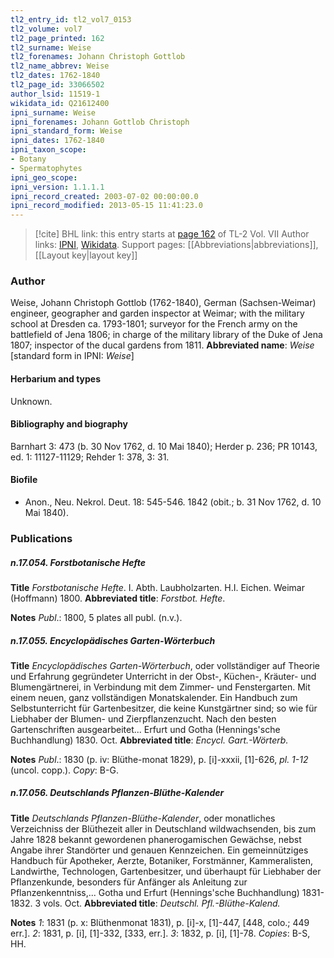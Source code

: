 ```yaml
---
tl2_entry_id: tl2_vol7_0153
tl2_volume: vol7
tl2_page_printed: 162
tl2_surname: Weise
tl2_forenames: Johann Christoph Gottlob
tl2_name_abbrev: Weise
tl2_dates: 1762-1840
tl2_page_id: 33066502
author_lsid: 11519-1
wikidata_id: Q21612400
ipni_surname: Weise
ipni_forenames: Johann Gottlob Christoph
ipni_standard_form: Weise
ipni_dates: 1762-1840
ipni_taxon_scope: 
- Botany
- Spermatophytes
ipni_geo_scope: 
ipni_version: 1.1.1.1
ipni_record_created: 2003-07-02 00:00:00.0
ipni_record_modified: 2013-05-15 11:41:23.0
---
```


> [!cite] BHL link: this entry starts at [page 162](https://www.biodiversitylibrary.org/page/33066502) of TL-2 Vol. VII
> Author links: [IPNI](https://www.ipni.org/a/11519-1), [Wikidata](https://www.wikidata.org/wiki/Q21612400). Support pages: [[Abbreviations|abbreviations]], [[Layout key|layout key]]

### Author

Weise, Johann Christoph Gottlob (1762-1840), German (Sachsen-Weimar) engineer, geographer and garden inspector at Weimar; with the military school at Dresden ca. 1793-1801; surveyor for the French army on the battlefield of Jena 1806; in charge of the military library of the Duke of Jena 1807; inspector of the ducal gardens from 1811. 
**Abbreviated name**: *Weise* \[standard form in IPNI: *Weise*\]

#### Herbarium and types

Unknown.

#### Bibliography and biography

Barnhart 3: 473 (b. 30 Nov 1762, d. 10 Mai 1840); Herder p. 236; PR 10143, ed. 1: 11127-11129; Rehder 1: 378, 3: 31.

#### Biofile

- Anon., Neu. Nekrol. Deut. 18: 545-546. 1842 (obit.; b. 31 Nov 1762, d. 10 Mai 1840).

### Publications

##### n.17.054. Forstbotanische Hefte

**Title**
*Forstbotanische Hefte*. I. Abth. Laubholzarten. H.I. Eichen. Weimar (Hoffmann) 1800.
**Abbreviated title**: *Forstbot. Hefte*.

**Notes**
*Publ*.: 1800, 5 plates all publ. (n.v.).

##### n.17.055. Encyclopädisches Garten-Wörterbuch

**Title**
*Encyclopädisches Garten-Wörterbuch*, oder vollständiger auf Theorie und Erfahrung gegründeter Unterricht in der Obst-, Küchen-, Kräuter- und Blumengärtnerei, in Verbindung mit dem Zimmer- und Fenstergarten. Mit einem neuen, ganz vollständigen Monatskalender. Ein Handbuch zum Selbstunterricht für Gartenbesitzer, die keine Kunstgärtner sind; so wie für Liebhaber der Blumen- und Zierpflanzenzucht. Nach den besten Gartenschriften ausgearbeitet... Erfurt und Gotha (Hennings'sche Buchhandlung) 1830. Oct.
**Abbreviated title**: *Encycl. Gart.-Wörterb.*

**Notes**
*Publ*.: 1830 (p. iv: Blüthe-monat 1829), p. \[i\]-xxxii, \[1\]-626, *pl. 1-12* (uncol. copp.). *Copy*: B-G.

##### n.17.056. Deutschlands Pflanzen-Blüthe-Kalender

**Title**
*Deutschlands Pflanzen-Blüthe-Kalender*, oder monatliches Verzeichniss der Blüthezeit aller in Deutschland wildwachsenden, bis zum Jahre 1828 bekannt gewordenen phanerogamischen Gewächse, nebst Angabe ihrer Standörter und genauen Kennzeichen. Ein gemeinnütziges Handbuch für Apotheker, Aerzte, Botaniker, Forstmänner, Kammeralisten, Landwirthe, Technologen, Gartenbesitzer, und überhaupt für Liebhaber der Pflanzenkunde, besonders für Anfänger als Anleitung zur Pflanzenkenntniss,... Gotha und Erfurt (Hennings'sche Buchhandlung) 1831-1832. 3 vols. Oct.
**Abbreviated title**: *Deutschl. Pfl.-Blüthe-Kalend.*

**Notes**
*1*: 1831 (p. x: Blüthenmonat 1831), p. \[i\]-x, \[1\]-447, \[448, colo.; 449 err.\].
*2*: 1831, p. \[i\], \[1\]-332, \[333, err.\].
*3*: 1832, p. \[i\], \[1\]-78.
*Copies*: B-S, HH.


